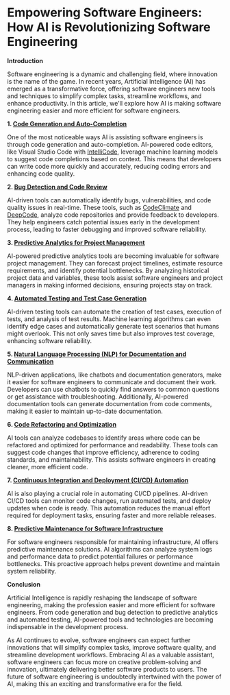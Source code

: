 # Empowering Software Engineers: How AI is Revolutionizing Software Engineering

**Introduction**

Software engineering is a dynamic and challenging field, where innovation is the name of the game. In recent years, Artificial Intelligence (AI) has emerged as a transformative force, offering software engineers new tools and techniques to simplify complex tasks, streamline workflows, and enhance productivity. In this article, we'll explore how AI is making software engineering easier and more efficient for software engineers.

**1. [Code Generation and Auto-Completion](https://visualstudio.microsoft.com/services/intellicode/)**

One of the most noticeable ways AI is assisting software engineers is through code generation and auto-completion. AI-powered code editors, like Visual Studio Code with [IntelliCode](https://visualstudio.microsoft.com/services/intellicode/), leverage machine learning models to suggest code completions based on context. This means that developers can write code more quickly and accurately, reducing coding errors and enhancing code quality.

**2. [Bug Detection and Code Review](https://codeclimate.com/)**

AI-driven tools can automatically identify bugs, vulnerabilities, and code quality issues in real-time. These tools, such as [CodeClimate](https://codeclimate.com/) and [DeepCode](https://www.deepcode.ai/), analyze code repositories and provide feedback to developers. They help engineers catch potential issues early in the development process, leading to faster debugging and improved software reliability.

**3. [Predictive Analytics for Project Management](https://www.sas.com/en_us/insights/analytics/predictive-analytics.html)**

AI-powered predictive analytics tools are becoming invaluable for software project management. They can forecast project timelines, estimate resource requirements, and identify potential bottlenecks. By analyzing historical project data and variables, these tools assist software engineers and project managers in making informed decisions, ensuring projects stay on track.

**4. [Automated Testing and Test Case Generation](https://www.cypress.io/)**

AI-driven testing tools can automate the creation of test cases, execution of tests, and analysis of test results. Machine learning algorithms can even identify edge cases and automatically generate test scenarios that humans might overlook. This not only saves time but also improves test coverage, enhancing software reliability.

**5. [Natural Language Processing (NLP) for Documentation and Communication](https://openai.com/)**

NLP-driven applications, like chatbots and documentation generators, make it easier for software engineers to communicate and document their work. Developers can use chatbots to quickly find answers to common questions or get assistance with troubleshooting. Additionally, AI-powered documentation tools can generate documentation from code comments, making it easier to maintain up-to-date documentation.

**6. [Code Refactoring and Optimization](https://www.jetbrains.com/idea/)**

AI tools can analyze codebases to identify areas where code can be refactored and optimized for performance and readability. These tools can suggest code changes that improve efficiency, adherence to coding standards, and maintainability. This assists software engineers in creating cleaner, more efficient code.

**7. [Continuous Integration and Deployment (CI/CD) Automation](https://www.jenkins.io/)**

AI is also playing a crucial role in automating CI/CD pipelines. AI-driven CI/CD tools can monitor code changes, run automated tests, and deploy updates when code is ready. This automation reduces the manual effort required for deployment tasks, ensuring faster and more reliable releases.

**8. [Predictive Maintenance for Software Infrastructure](https://www.ibm.com/cloud/learn/predictive-maintenance)**

For software engineers responsible for maintaining infrastructure, AI offers predictive maintenance solutions. AI algorithms can analyze system logs and performance data to predict potential failures or performance bottlenecks. This proactive approach helps prevent downtime and maintain system reliability.

**Conclusion**

Artificial Intelligence is rapidly reshaping the landscape of software engineering, making the profession easier and more efficient for software engineers. From code generation and bug detection to predictive analytics and automated testing, AI-powered tools and technologies are becoming indispensable in the development process.

As AI continues to evolve, software engineers can expect further innovations that will simplify complex tasks, improve software quality, and streamline development workflows. Embracing AI as a valuable assistant, software engineers can focus more on creative problem-solving and innovation, ultimately delivering better software products to users. The future of software engineering is undoubtedly intertwined with the power of AI, making this an exciting and transformative era for the field.
